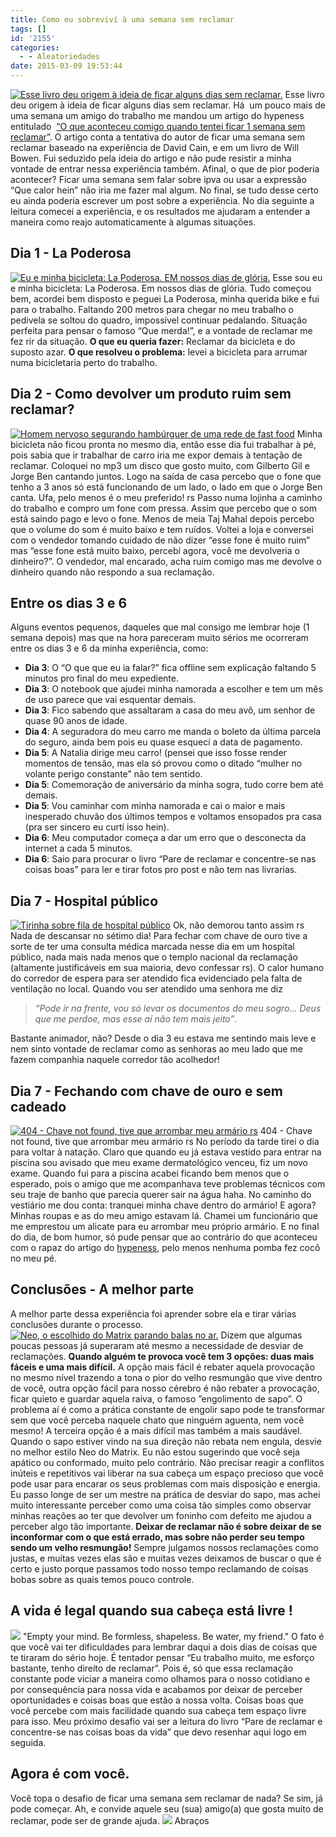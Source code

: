 ```yaml
---
title: Como eu sobreviví à uma semana sem reclamar
tags: []
id: '2155'
categories:
  - - Aleatoriedades
date: 2015-03-09 19:53:44
---
```


[![Esse livro deu origem à ideia de ficar alguns dias sem reclamar.](/images/2015/03/capa-do-livro-para-de-reclamar-e-concentre-se-nas-coisas-boas-de-will-bowen.jpg)](/images/2015/03/capa-do-livro-para-de-reclamar-e-concentre-se-nas-coisas-boas-de-will-bowen.jpg) Esse livro deu origem à ideia de ficar alguns dias sem reclamar. Há  um pouco mais de uma semana um amigo do trabalho me mandou um artigo do hypeness entitulado  [“O que aconteceu comigo quando tentei ficar 1 semana sem reclamar”](http://www.hypeness.com.br/2015/01/o-que-aconteceu-comigo-quando-tentei-ficar-1-semana-sem-reclamar/). O artigo conta a tentativa do autor de ficar uma semana sem reclamar baseado na experiência de David Cain, e em um livro de Will Bowen. Fui seduzido pela ideia do artigo e não pude resistir a minha vontade de entrar nessa experiência também. Afinal, o que de pior poderia acontecer? Ficar uma semana sem falar sobre ipva ou usar a expressão “Que calor hein” não iria me fazer mal algum. No final, se tudo desse certo eu ainda poderia escrever um post sobre a experiência. No dia seguinte a leitura comecei a experiência, e os resultados me ajudaram a entender a maneira como reajo automaticamente à algumas situações.

## Dia 1 - La Poderosa

[![Eu e minha bicicleta: La Poderosa. EM nossos dias de glória.](/images/2015/03/jota-teles-e-sua-bike-la-poderosa-nos-seus-dias-de-gloria.jpg)](/images/2015/03/jota-teles-e-sua-bike-la-poderosa-nos-seus-dias-de-gloria.jpg) Esse sou eu e minha bicicleta: La Poderosa. Em nossos dias de glória. Tudo começou bem, acordei bem disposto e peguei La Poderosa, minha querida bike e fui para o trabalho. Faltando 200 metros para chegar no meu trabalho o pedivela se soltou do quadro, impossível continuar pedalando. Situação perfeita para pensar o famoso “Que merda!”, e a vontade de reclamar me fez rir da situação. **O que eu queria fazer:** Reclamar da bicicleta e do suposto azar. **O que resolveu o problema:** levei a bicicleta para arrumar numa bicicletaria perto do trabalho.

## Dia 2 - Como devolver um produto ruim sem reclamar?

[![Homem nervoso segurando hambúrguer de uma rede de fast food](/images/2015/03/michael-douglas-como-william-foster-em-cena-de-um-dia-de-furia.jpg)](/images/2015/03/michael-douglas-como-william-foster-em-cena-de-um-dia-de-furia.jpg) Minha bicicleta não ficou pronta no mesmo dia, então esse dia fui trabalhar à pé, pois sabia que ir trabalhar de carro iria me expor demais à tentação de reclamar. Coloquei no mp3 um disco que gosto muito, com Gilberto Gil e Jorge Ben cantando juntos. Logo na saída de casa percebo que o fone que tenho a 3 anos só está funcionando de um lado, o lado em que o Jorge Ben canta. Ufa, pelo menos é o meu preferido! rs Passo numa lojinha a caminho do trabalho e compro um fone com pressa. Assim que percebo que o som está saindo pago e levo o fone. Menos de meia Taj Mahal depois percebo que o volume do som é muito baixo e tem ruídos. Voltei a loja e conversei com o vendedor tomando cuidado de não dizer “esse fone é muito ruim” mas “esse fone está muito baixo, percebí agora, você me devolveria o dinheiro?”. O vendedor, mal encarado, acha ruim comigo mas me devolve o dinheiro quando não respondo a sua reclamação.

## Entre os dias 3 e 6

Alguns eventos pequenos, daqueles que mal consigo me lembrar hoje (1 semana depois) mas que na hora pareceram muito sérios me ocorreram entre os dias 3 e 6 da minha experiência, como:

*   **Dia 3**: O “O que que eu ia falar?” fica offline sem explicação faltando 5 minutos pro final do meu expediente.
*   **Dia 3**: O notebook que ajudei minha namorada a escolher e tem um mês de uso parece que vai esquentar demais.
*   **Dia 3**: Fico sabendo que assaltaram a casa do meu avô, um senhor de quase 90 anos de idade.
*   **Dia 4**: A seguradora do meu carro me manda o boleto da última parcela do seguro, ainda bem pois eu quase esquecí a data de pagamento.
*   **Dia 5**: A Natalia dirige meu carro! (pensei que isso fosse render momentos de tensão, mas ela só provou como o ditado “mulher no volante perigo constante” não tem sentido.
*   **Dia 5**: Comemoração de aniversário da minha sogra, tudo corre bem até demais.
*   **Dia 5**: Vou caminhar com minha namorada e cai o maior e mais inesperado chuvão dos últimos tempos e voltamos ensopados pra casa (pra ser sincero eu curtí isso hein).
*   **Dia 6**: Meu computador começa a dar um erro que o desconecta da internet a cada 5 minutos.
*   **Dia 6**: Saio para procurar o livro “Pare de reclamar e concentre-se nas coisas boas” para ler e tirar fotos pro post e não tem nas livrarias.

## Dia 7 - Hospital público

[![Tirinha sobre fila de hospital público](/images/2015/03/tirinha-sobre-fila-de-hospital.png)](/images/2015/03/tirinha-sobre-fila-de-hospital.png) Ok, não demorou tanto assim rs Nada de descansar no sétimo dia! Para fechar com chave de ouro tive a sorte de ter uma consulta médica marcada nesse dia em um hospital público, nada mais nada menos que o templo nacional da reclamação (altamente justificáveis em sua maioria, devo confessar rs). O calor humano do corredor de espera para ser atendido fica evidenciado pela falta de ventilação no local. Quando vou ser atendido uma senhora me diz

> _“Pode ir na frente, vou só levar os documentos do meu sogro… Deus que me perdoe, mas esse aí não tem mais jeito”_.

Bastante animador, não? Desde o dia 3 eu estava me sentindo mais leve e nem sinto vontade de reclamar como as senhoras ao meu lado que me fazem companhia naquele corredor tão acolhedor!

## Dia 7 - Fechando com chave de ouro e sem cadeado

[![404 - Chave not found, tive que arrombar meu armário rs](/images/2015/03/armario-com-numero-404-na-porta.jpg)](/images/2015/03/armario-com-numero-404-na-porta.jpg) 404 - Chave not found, tive que arrombar meu armário rs No período da tarde tirei o dia para voltar à natação. Claro que quando eu já estava vestido para entrar na piscina sou avisado que meu exame dermatológico venceu, fiz um novo exame. Quando fui para a piscina acabei ficando bem menos que o esperado, pois o amigo que me acompanhava teve problemas técnicos com seu traje de banho que parecia querer sair na água haha. No caminho do vestiário me dou conta: tranquei minha chave dentro do armário! E agora? Minhas roupas e as do meu amigo estavam lá. Chamei um funcionário que me emprestou um alicate para eu arrombar meu próprio armário. E no final do dia, de bom humor, só pude pensar que ao contrário do que aconteceu com o rapaz do artigo do [hypeness](http://www.hypeness.com.br/), pelo menos nenhuma pomba fez cocô no meu pé.

## Conclusões - A melhor parte

A melhor parte dessa experiência foi aprender sobre ela e tirar várias conclusões durante o processo. [![Neo, o escolhido do Matrix parando balas no ar.](/images/2015/03/neo-do-matrix-parando-balas-no-ar.jpg)](/images/2015/03/neo-do-matrix-parando-balas-no-ar.jpg) Dizem que algumas poucas pessoas já superaram até mesmo a necessidade de desviar de reclamações. **Quando alguém te provoca você tem 3 opções: duas mais fáceis e uma mais difícil.** A opção mais fácil é rebater aquela provocação no mesmo nível trazendo a tona o pior do velho resmungão que vive dentro de você, outra opção fácil para nosso cérebro é não rebater a provocação, ficar quieto e guardar aquela raiva, o famoso ”engolimento de sapo”. O problema aí é como a prática constante de engolir sapo pode te transformar sem que você perceba naquele chato que ninguém aguenta, nem você mesmo! A terceira opção é a mais difícil mas também a mais saudável. Quando o sapo estiver vindo na sua direção não rebata nem engula, desvie no melhor estilo Neo do Matrix. Eu não estou sugerindo que você seja apático ou conformado, muito pelo contrário. Não precisar reagir a conflitos inúteis e repetitivos vai liberar na sua cabeça um espaço precioso que você pode usar para encarar os seus problemas com mais disposição e energia. Eu passo longe de ser um mestre na prática de desviar do sapo, mas achei muito interessante perceber como uma coisa tão simples como observar minhas reações ao ter que devolver um foninho com defeito me ajudou a perceber algo tão importante. **Deixar de reclamar não é sobre deixar de se inconformar com o que está errado, mas sobre não perder seu tempo sendo um velho resmungão!** Sempre julgamos nossos reclamações como justas, e muitas vezes elas são e muitas vezes deixamos de buscar o que é certo e justo porque passamos todo nosso tempo reclamando de coisas bobas sobre as quais temos pouco controle.

## **A vida é legal quando sua cabeça está livre !**

![](http://media.giphy.com/media/O0AEyXviC1vtC/giphy.gif) "Empty your mind. Be formless, shapeless. Be water, my friend." O fato é que você vai ter dificuldades para lembrar daqui a dois dias de coisas que te tiraram do sério hoje. É tentador pensar “Eu trabalho muito, me esforço bastante, tenho direito de reclamar”. Pois é, só que essa reclamação constante pode viciar a maneira como olhamos para o nosso cotidiano e por consequência para nossa vida e acabamos por deixar de perceber oportunidades e coisas boas que estão a nossa volta. Coisas boas que você percebe com mais facilidade quando sua cabeça tem espaço livre para isso. Meu próximo desafio vai ser a leitura do livro “Pare de reclamar e concentre-se nas coisas boas da vida” que devo resenhar aqui logo em seguida.

## Agora é com você.

Você topa o desafio de ficar uma semana sem reclamar de nada? Se sim, já pode começar. Ah, e convide aquele seu (sua) amigo(a) que gosta muito de reclamar, pode ser de grande ajuda. ![](http://natalia.blog.br/wp-content/plugins/wp-emoji-one/icons/1F60B.png) Abraços
